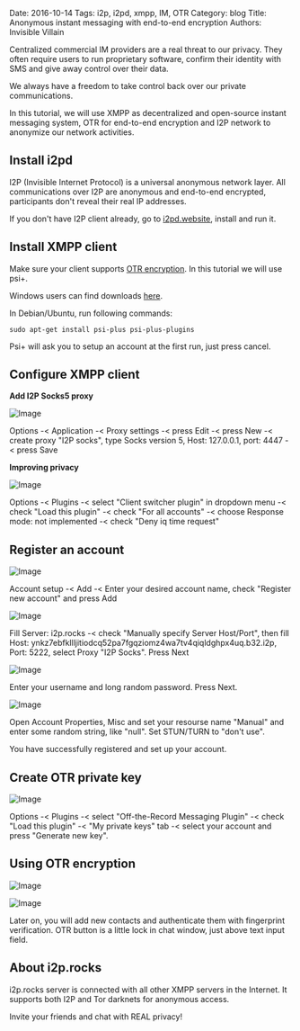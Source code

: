 Date: 2016-10-14
Tags: i2p, i2pd, xmpp, IM, OTR
Category: blog
Title: Anonymous instant messaging with end-to-end encryption
Authors: Invisible Villain


Centralized commercial IM providers are a real threat to our privacy. They often require users to run proprietary software, confirm their identity with SMS and give away control over their data.

We always have a freedom to take control back over our private communications.

In this tutorial, we will use XMPP as decentralized and open-source instant messaging system, OTR for end-to-end encryption and I2P network to anonymize our network activities.


Install i2pd
------------

I2P (Invisible Internet Protocol) is a universal anonymous network layer. All communications over I2P are anonymous and end-to-end encrypted, participants don't reveal their real IP addresses.

If you don't have I2P client already, go to [i2pd.website](http://i2pd.website), install and run it.



Install XMPP client
-------------------

Make sure your client supports [OTR encryption](http://wiki.xmpp.org/web/OTR). In this tutorial we will use psi+. 

Windows users can find downloads [here](https://sourceforge.net/projects/psiplus/files/). 

In Debian/Ubuntu, run following commands:

    sudo apt-get install psi-plus psi-plus-plugins

Psi+ will ask you to setup an account at the first run, just press cancel.



Configure XMPP client
---------------------

**Add I2P Socks5 proxy**

![Image]({filename}/images/xmpp-tut/socks-config.png)

Options -&lt; Application -&lt; Proxy settings -&lt; press Edit -&lt; press New -&lt; create proxy "I2P socks", type Socks version 5, Host: 127.0.0.1, port: 4447 -&lt; press Save



**Improving privacy**

![Image]({filename}/images/xmpp-tut/client-switch.png)

Options -&lt; Plugins -&lt; select "Client switcher plugin" in dropdown menu -&lt; check "Load this plugin" -&lt; check "For all accounts" -&lt; choose Response mode: not implemented -&lt; check "Deny iq time request" 



Register an account
-------------------

![Image]({filename}/images/xmpp-tut/reg1.png)

Account setup -&lt; Add -&lt; Enter your desired account name, check "Register new account" and press Add

![Image]({filename}/images/xmpp-tut/reg2.png)

Fill Server: i2p.rocks -&lt; check "Manually specify Server Host/Port", then fill Host: ynkz7ebfkllljitiodcq52pa7fgqziomz4wa7tv4qiqldghpx4uq.b32.i2p, Port: 5222, select Proxy "I2P Socks". Press Next

![Image]({filename}/images/xmpp-tut/reg3.png)

Enter your username and long random password. Press Next.

![Image]({filename}/images/xmpp-tut/config-account.png)

Open Account Properties, Misc and set your resourse name "Manual" and enter some random string, like "null". Set STUN/TURN to "don't use".

You have successfully registered and set up your account.



Create OTR private key
----------------------

![Image]({filename}/images/xmpp-tut/otr-generate.png.png)

Options -&lt; Plugins -&lt; select "Off-the-Record Messaging Plugin" -&lt; check "Load this plugin" -&lt; "My private keys" tab -&lt; select your account and press "Generate new key".



Using OTR encryption
--------------------

![Image]({filename}/images/xmpp-tut/verify-fingerprints.png)

![Image]({filename}/images/xmpp-tut/finally-secure.png)

Later on, you will add new contacts and authenticate them with fingerprint verification. OTR button is a little lock in chat window, just above text input field.



About i2p.rocks
---------------

i2p.rocks server is connected with all other XMPP servers in the Internet. It supports both I2P and Tor darknets for anonymous access.

Invite your friends and chat with REAL privacy!
